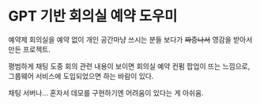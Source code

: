 # GPT 기반 회의실 예약 도우미

예약제 회의실을 예약 없이 개인 공간마냥 쓰시는 분들 보다가 ~~짜증나서~~ 영감을 받아서 만든 프로젝트.

평범하게 채팅 도중 회의 관련 내용이 보이면 회의실 예약 컨펌 팝업이 뜨는 느낌으로, 그룹웨어 서비스에 도입되었으면 하는 바람이 있다.

채팅 서버나... 혼자서 데모를 구현하기엔 어려움이 있다는 게 아쉬움.
